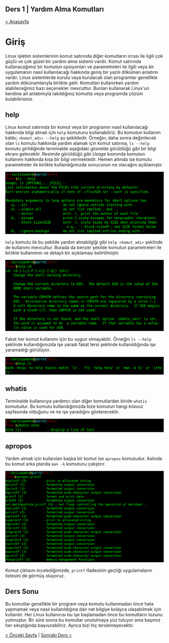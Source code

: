 ## Ders 1 | Yardım Alma Komutları

[< Anasayfa](https://saricayemre.github.io/linuxkomutsatiridersleri/)

# Giriş

Linux işletim sistemlerinin komut satırında diğer komutların icrası ile ilgili çok güçlü ve çok güzel bir yardım alma sistemi vardır. Komut satırında kullanacağımız bir komutun opsiyonları ve parametreleri ile ilgili veya bir uygulamanın nasıl kullanılacağı hakkında geniş bir yazılı döküman anlatımı vardır. Linux sistemlerde kurulu veya kurulacak olan programlar genellikle yardım dökünamlarıyla birlikte gelir. Komutları kullanırken yardım alabileceğimiz bazı seçenekler mevcuttur. Bunları kullanarak Linux'un kendine ait anlatımıyla takıldığınız komutta veya programda çözüm bulabilirisiniz.

## help

Linux komut satırında bir komut veya bir programın nasıl kullanılacağı hakkında bilgi almak için `help` komutunu kullanabiliriz. Bu komutun kullanım kalıbı; `<komut_adı> --help` şu şekildedir. Örneğin; daha sonra değinilecek olan `ls` komutu hakkında yardım alamak için komut satırına, `ls --help` komutu girildiğinde terminalde aşağıdaki gösrelde görüldüğü gibi bir bilgi ekranı gelecektir. Resimde görüldüğü gibi _Usage_ kısmında komutun kullanımı hakkında kısa bir bilgi vermektedir. Hemen altında ise komutu parametreler ile birlikte kullandığımızda sonucunun ne olacağını açıklamıştır. 

![help-img1](https://github.com/saricayemre/linuxkomutsatiridersleri-ders1/blob/main/resim/help-img1.png?raw=true)

`help` komutu ile bu şekilde yardım alınabilgiği gibi `help <komut_adı>` şeklinde de kullanımı mevcuttur. Burada da benzer şekilde komutun parametreleri ile birlikte kullanımını ve detaylı bir açıklaması belirtilmiştir. 

 ![help-img2](https://github.com/saricayemre/linuxkomutsatiridersleri-ders1/blob/main/resim/help-img2.png?raw=true)

Fakat her komut kullanımı için bu uygun olmayabilir. Örneğin `ls --help` şeklinde kullandığımızda işe yaradı fakat tersi şeklinde kullanıldığında işe yaramadığı görülüyor.

 ![help-img3](https://github.com/saricayemre/linuxkomutsatiridersleri-ders1/blob/main/resim/help-img3.png?raw=true)

## whatis

Terminalde kullanıcıya yardımcı olan diğer komutlardan biride `whatis` komutudur. Bu komutu kullandığımızda bize komutun hangi kılavuz sayfasında olduğunu ve ne işe yaradığını gösterecektir. 

 ![whatis-img1](https://github.com/saricayemre/linuxkomutsatiridersleri-ders1/blob/main/resim/whatis-img1.png?raw=true)

## apropos

Yardım almak için kullanılan başka bir komut ise `apropos` komutudur. Aslında bu komut arka planda `man -k` komutunu çalıştırır. 

 ![apropos-img1](https://github.com/saricayemre/linuxkomutsatiridersleri-ders1/blob/main/resim/apropos-img1.png?raw=true)

Komut çıktısını incelediğimizde, `printf` ifadesinin geçtiği uygulamaların listesini de görmüş oluyoruz. 

## Ders Sonu

Bu komutlar genellikle bir program veya komutu kullanmadan önce hata yapmamak veya nasıl kullanıldığına dair net bilgiye kolayca ulaşabilmek için kullanılır. Her Linux kullanıcısı bu işe başlamadan önce bu komutların tozunu yutmuştur. Bir süre sonra bu komutlar unutulmaya yüz tutuyor ama başımız her sıkıştığında başvurabiliriz. Ayrıca bizi hiç terslemeyecektir. 

[< Önceki Sayfa](https://saricayemre.github.io/linuxkomutsatiridersleri/) | [Sonraki Ders >](https://saricayemre.github.io/linuxkomutsatiridersleri-ders2/)
